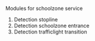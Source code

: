 Modules for schoolzone service

1. Detection stopline
2. Detection schoolzone entrance
3. Detection trafficlight transition

